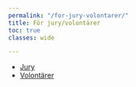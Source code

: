 ```yaml
---
permalink: "/for-jury-volontarer/"
title: För jury/volontärer
toc: true
classes: wide

---
```

* [Jury](/jury/)
* [Volontärer](/volontar/)